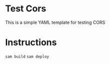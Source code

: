 # Test Cors

This is a simple YAML template for testing CORS

# Instructions

`sam build`
`sam deploy`